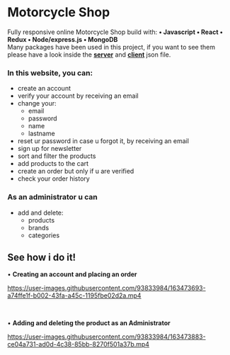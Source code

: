 # Motorcycle Shop

Fully responsive online Motorcycle Shop build with: 
<strong>
• Javascript
• React
• Redux
• Node/express.js
• MongoDB
  </strong>
<br />
Many packages have been used in this project, if you want to see them please have a look inside the <strong><a href="https://github.com/AlfaOrionis/Motorcycle-Shop/blob/main/package.json">server</a></strong> and <strong><a href="https://github.com/AlfaOrionis/Motorcycle-Shop/blob/main/client/package.json">client</a></strong> json file.

### In this website, you can:
- create an account
- verify your account by receiving an email
- change your:
  - email
  - password
  - name
  - lastname
- reset ur password in case u forgot it, by receiving an email
- sign up for newsletter
- sort and filter the products
- add products to the cart
- create an order but only if u are verified
- check your order history
 
### As an administrator u can
- add and delete:
  - products
  - brands
  - categories
 
  
  

## See how i do it!

• <strong>Creating an account and placing an order</strong>
<br />



https://user-images.githubusercontent.com/93833984/163473693-a74ffe1f-b002-43fa-a45c-1195fbe02d2a.mp4

<br />

• <strong>Adding and deleting the product as an Administrator</strong>





https://user-images.githubusercontent.com/93833984/163473883-ce04a731-ad0d-4c38-85bb-8270f501a37b.mp4








